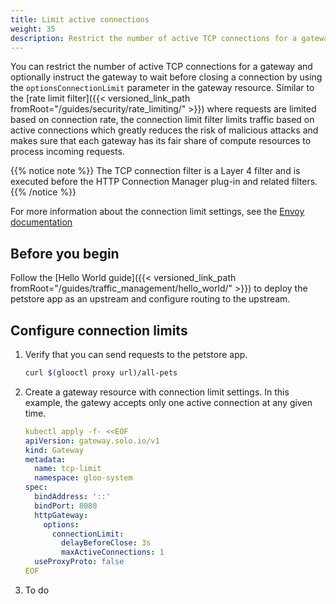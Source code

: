 ```yaml
---
title: Limit active connections
weight: 35
description: Restrict the number of active TCP connections for a gateway. 
---
```


You can restrict the number of active TCP connections for a gateway and optionally instruct the gateway to wait before closing a connection by using the `optionsConnectionLimit` parameter in the gateway resource. Similar to the [rate limit filter]({{< versioned_link_path fromRoot="/guides/security/rate_limiting/" >}}) where requests are limited based on connection rate, the connection limit filter limits traffic based on active connections which greatly reduces the risk of malicious attacks and makes sure that each gateway has its fair share of compute resources to process incoming requests. 

{{% notice note %}}
The TCP connection filter is a Layer 4 filter and is executed before the HTTP Connection Manager plug-in and related filters. 
{{% /notice %}}

For more information about the connection limit settings, see the [Envoy documentation](https://www.envoyproxy.io/docs/envoy/latest/configuration/listeners/network_filters/connection_limit_filter)

## Before you begin

Follow the [Hello World guide]({{< versioned_link_path fromRoot="/guides/traffic_management/hello_world/" >}}) to deploy the petstore app as an upstream and configure routing to the upstream. 

## Configure connection limits

1. Verify that you can send requests to the petstore app. 
   ```sh
   curl $(glooctl proxy url)/all-pets
   ```

2. Create a gateway resource with connection limit settings. In this example, the gatewy accepts only one active connection at any given time. 
   ```yaml
   kubectl apply -f- <<EOF
   apiVersion: gateway.solo.io/v1
   kind: Gateway
   metadata: 
     name: tcp-limit
     namespace: gloo-system
   spec:
     bindAddress: '::'
     bindPort: 8080
     httpGateway:
       options:
         connectionLimit:
           delayBeforeClose: 3s
           maxActiveConnections: 1
     useProxyProto: false
   EOF
   ```

3. To do

